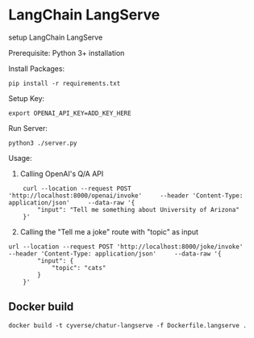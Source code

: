 # LangChain LangServe

setup LangChain LangServe

Prerequisite:
Python 3+ installation

Install Packages:

`pip install -r requirements.txt`

Setup Key:

`export OPENAI_API_KEY=ADD_KEY_HERE`

Run Server:

`python3 ./server.py`

Usage:

1. Calling OpenAI's Q/A API

```
    curl --location --request POST 'http://localhost:8000/openai/invoke'     --header 'Content-Type: application/json'     --data-raw '{
        "input": "Tell me something about University of Arizona"
    }'
```

2. Calling the "Tell me a joke" route with "topic" as input

```
url --location --request POST 'http://localhost:8000/joke/invoke'     --header 'Content-Type: application/json'     --data-raw '{
        "input": {
            "topic": "cats"
        }
    }'
```

## Docker build
```
docker build -t cyverse/chatur-langserve -f Dockerfile.langserve .
```